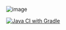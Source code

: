 ![image](https://github.com/user-attachments/assets/1abbcbc8-c3a1-4140-9994-5be1edd11e67)

[![Java CI with Gradle](https://github.com/AneliaMuh/pattern/actions/workflows/gradle.yml/badge.svg)](https://github.com/AneliaMuh/pattern/actions/workflows/gradle.yml)
